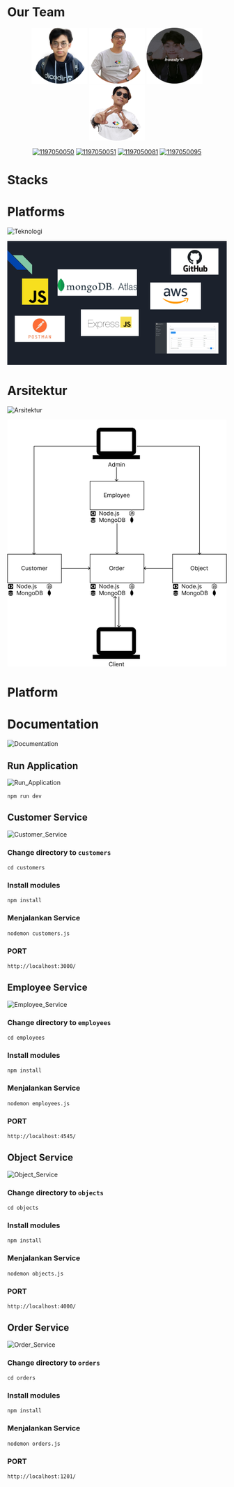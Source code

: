 # Our Team
<div align='center'>

<img src="assets/teams/IkhsanKhoerul.png" width="128"/>
<img src="assets/teams/ImamFirdaus.png" width="128"/>
<img src="assets/teams/MuhamadTaopik.png" width="128"/>
<img src="assets/teams/NaufalRizqullah.png" width="128"/>

<br>

[![1197050050](https://img.shields.io/badge/050-Ikhsan%20Khoerul-blue)](https://github.com/khoerulih) [![1197050051](https://img.shields.io/badge/051-Imam%20Firdaus-blue)](https://github.com/imamfirdaus-if) [![1197050081](https://img.shields.io/badge/081-Muhamad%20Taopik-blue)](https://github.com/Mr94t3z) [![1197050095](https://img.shields.io/badge/095-Naufal%20Rizqullah-blue)](https://github.com/NaufalRizqullah23)

</div>

# Stacks

# Platforms
![Teknologi](https://img.shields.io/badge/Teknologi-Kost%20Kita-green)

![Teknologi_Assets](assets/teknologi/teknologi.png)

# Arsitektur
![Arsitektur](https://img.shields.io/badge/Arsitektur-Kost%20Kita-green)

![Arsitektur_Assets](assets/arsitektur/v2.png)

# Platform

# Documentation
![Documentation](https://img.shields.io/badge/Documentation-Kost%20Kita-green)

## Run Application
![Run_Application](https://img.shields.io/badge/Run%20Application-Kost%20Kita-orange)

```
npm run dev
```

## Customer Service
![Customer_Service](https://img.shields.io/badge/Customer%20Service-Kost%20Kita-green)

### Change directory to `customers`
```
cd customers
```

### Install modules
```
npm install
```

### Menjalankan Service
```
nodemon customers.js
```

### PORT
```
http://localhost:3000/
```


## Employee Service
![Employee_Service](https://img.shields.io/badge/Employee%20Service-Kost%20Kita-green)

### Change directory to `employees`
```
cd employees
```

### Install modules
```
npm install
```

### Menjalankan Service
```
nodemon employees.js
```

### PORT
```
http://localhost:4545/
```


## Object Service
![Object_Service](https://img.shields.io/badge/Object%20Service-Kost%20Kita-green)

### Change directory to `objects`
```
cd objects
```

### Install modules
```
npm install
```

### Menjalankan Service
```
nodemon objects.js
```

### PORT
```
http://localhost:4000/
```

## Order Service
![Order_Service](https://img.shields.io/badge/Order%20Service-Kost%20Kita-green)

### Change directory to `orders`
```
cd orders
```

### Install modules
```
npm install
```

### Menjalankan Service
```
nodemon orders.js
```

### PORT
```
http://localhost:1201/
```
